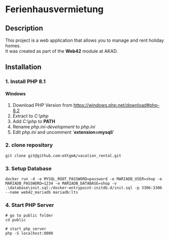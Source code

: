 # Ferienhausvermietung
## Description
This project is a web application that allows you to manage and rent holiday homes.</br>
It was created as part of the __Web42__ module at AKAD.

## Installation
### 1. Install PHP 8.1 
#### Windows
1. Download PHP Version from https://windows.php.net/download#php-8.2  
2. Extract to _C:\php_
3. Add _C:\php_ to __PATH__
4. Rename _php.ini-development_ to _php.ini_
5. Edit _php.ini_ and uncomment '__extension=mysqli__'

### 2. clone repository
```
git clone git@github.com:eXtgmA/vacation_rental.git
```

### 3. Setup Database
```
docker run -d -e MYSQL_ROOT_PASSWORD=password -e MARIADB_USER=shop -e MARIADB_PASSWORD=1234 -e MARIADB_DATABASE=shop -v .\database\init.sql:/docker-entrypoint-initdb.d/init.sql -p 3306:3306 --name web42_mariadb mariadb:lts
```

### 4. Start PHP Server
```
# go to public folder
cd public

# start php server
php -S localhost:8000
```

